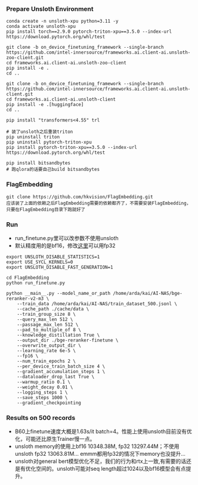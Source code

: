 ### Prepare Unsloth Environment
```
conda create -n unsloth-xpu python=3.11 -y
conda activate unsloth-xpu
pip install torch==2.9.0 pytorch-triton-xpu==3.5.0 --index-url https://download.pytorch.org/whl/test

git clone -b on_device_finetuning_framework --single-branch https://github.com/intel-innersource/frameworks.ai.client-ai.unsloth-zoo-client.git
cd frameworks.ai.client-ai.unsloth-zoo-client
pip install -e .
cd ..

git clone -b on_device_finetuning_framework --single-branch https://github.com/intel-innersource/frameworks.ai.client-ai.unsloth-client.git
cd frameworks.ai.client-ai.unsloth-client
pip install -e .[huggingface]
cd ..

pip install "transformers<4.55" trl

# 装了unsloth之后重装triton
pip uninstall triton
pip uninstall pytorch-triton-xpu
pip install pytorch-triton-xpu==3.5.0 --index-url https://download.pytorch.org/whl/test

pip install bitsandbytes
# 跑qlora的话要自己build bitsandbytes
```

### FlagEmbedding
```
git clone https://github.com/hkvision/FlagEmbedding.git
应该装了上面的依赖之后FlagEmbedding需要的依赖都齐了，不需要安装FlagEmbedding，只要在FlagEmbedding目录下跑就好了
```


### Run
- run_finetune.py里可以改参数不使用unsloth
- 默认精度用的是bf16，修改[这里](./FlagEmbedding/finetune/reranker/encoder_only/base/runner.py#L43)可以用fp32
```
export UNSLOTH_DISABLE_STATISTICS=1
export USE_SYCL_KERNELS=0
export UNSLOTH_DISABLE_FAST_GENERATION=1

cd FlagEmbedding
python run_finetune.py

python __main__.py --model_name_or_path /home/arda/kai/AI-NAS/bge-reranker-v2-m3 \
    --train_data /home/arda/kai/AI-NAS/train_dataset_500.jsonl \
    --cache_path ./cache/data \
    --train_group_size 8 \
    --query_max_len 512 \
    --passage_max_len 512 \
    --pad_to_multiple_of 8 \
    --knowledge_distillation True \
    --output_dir ./bge-reranker-finetune \
    --overwrite_output_dir \
    --learning_rate 6e-5 \
    --fp16 \
    --num_train_epochs 2 \
    --per_device_train_batch_size 4 \
    --gradient_accumulation_steps 1 \
    --dataloader_drop_last True \
    --warmup_ratio 0.1 \
    --weight_decay 0.01 \
    --logging_steps 1 \
    --save_steps 1000 \
    --gradient_checkpointing
```

### Results on 500 records
- B60上finetune速度大概是1.63s/it batch=4。性能上使用unsloth目前没有优化，可能还比原生Trainer慢一点。
- unsloth memory的使用上bf16 10348.38M, fp32 13297.44M；不使用unsloth fp32 13063.81M... emmm都用fp32的情况下memory也没提升...
- unsloth对general bert模型优化不足，我们的行为和rtx上一致,有需要的话还是有优化空间的。unsloth可能对seq length超过1024以及bf16模型会有点提升。
